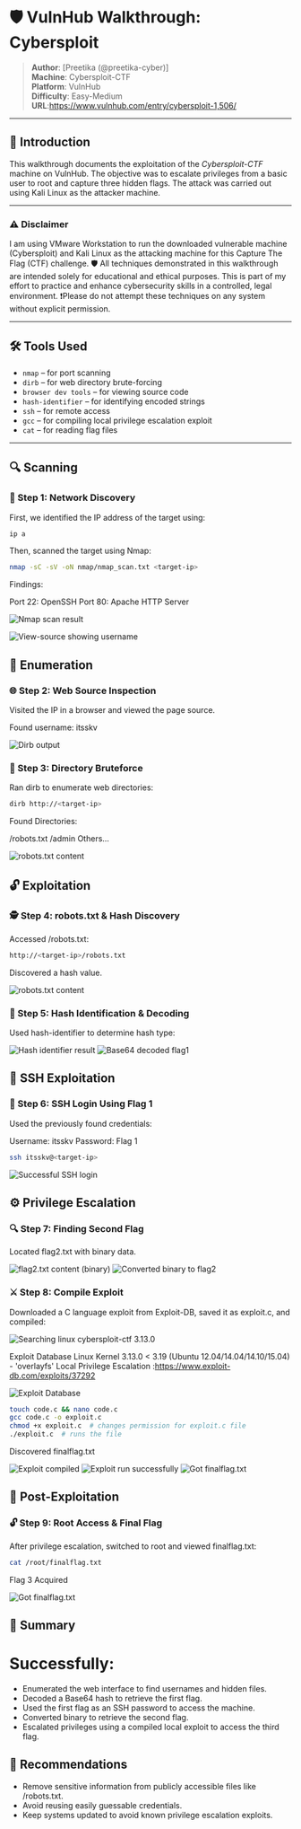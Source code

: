 # 🛡️ VulnHub Walkthrough: Cybersploit

> **Author**: [Preetika (@preetika-cyber)]  
> **Machine**: Cybersploit-CTF  
> **Platform**: VulnHub  
> **Difficulty**: Easy-Medium
> **URL**:https://www.vulnhub.com/entry/cybersploit-1,506/

---

## 📖 Introduction

This walkthrough documents the exploitation of the *Cybersploit-CTF* machine on VulnHub. The objective was to escalate privileges from a basic user to root and capture three hidden flags. The attack was carried out using Kali Linux as the attacker machine.

---

### ⚠️ Disclaimer
I am using VMware Workstation to run the downloaded vulnerable machine (Cybersploit) and Kali Linux as the attacking machine for this Capture The Flag (CTF) challenge.
🛡️ All techniques demonstrated in this walkthrough are intended solely for educational and ethical purposes. This is part of my effort to practice and enhance cybersecurity skills in a controlled, legal environment.
❗Please do not attempt these techniques on any system without explicit permission.

---

## 🛠️ Tools Used

- `nmap` – for port scanning
- `dirb` – for web directory brute-forcing
- `browser dev tools` – for viewing source code
- `hash-identifier` – for identifying encoded strings
- `ssh` – for remote access
- `gcc` – for compiling local privilege escalation exploit
- `cat` – for reading flag files

---
## 🔍 Scanning

### 🔎 Step 1: Network Discovery

First, we identified the IP address of the target using:

```bash
ip a
```
Then, scanned the target using Nmap:

```bash
nmap -sC -sV -oN nmap/nmap_scan.txt <target-ip>
```
Findings:

Port 22: OpenSSH
Port 80: Apache HTTP Server

![Nmap scan result](screenshots/Screenshot01.png)

![View-source showing username](screenshots/Screenshot02.png)

## 🧭 Enumeration

### 🌐 Step 2: Web Source Inspection

Visited the IP in a browser and viewed the page source.

Found username: itsskv

![Dirb output](screenshots/Screenshot03.png)

### 📂 Step 3: Directory Bruteforce

Ran dirb to enumerate web directories:

```bash
dirb http://<target-ip>
```
Found Directories:

/robots.txt
/admin
Others...

![robots.txt content](screenshots/Screenshot04.png)

## 🔓 Exploitation

### 🕵️ Step 4: robots.txt & Hash Discovery

Accessed /robots.txt:

```bash
http://<target-ip>/robots.txt
```
Discovered a hash value.

![robots.txt content](screenshots/Screenshot04.png)

### 🔐 Step 5: Hash Identification & Decoding

Used hash-identifier to determine hash type:

![ Hash identifier result](screenshots/Screenshot05.png)
![Base64 decoded flag1](screenshots/Screenshot06.png)

## 🧪 SSH Exploitation

### 🧬 Step 6: SSH Login Using Flag 1

Used the previously found credentials:

Username: itsskv
Password: Flag 1

```bash
ssh itsskv@<target-ip>
```

![Successful SSH login](screenshots/Screenshot07.png)

## ⚙️ Privilege Escalation

### 🔍 Step 7: Finding Second Flag

Located flag2.txt with binary data.

![flag2.txt content (binary)](screenshots/Screenshot07.png)
![Converted binary to flag2](screenshots/Screenshot08.png)

### ⚔️ Step 8: Compile Exploit

Downloaded a C language exploit from Exploit-DB, saved it as exploit.c, and compiled:

![Searching linux cybersploit-ctf 3.13.0 ](screenshots/Screenshot09.png)

Exploit Database Linux Kernel 3.13.0 < 3.19 (Ubuntu 12.04/14.04/14.10/15.04) - 'overlayfs' Local Privilege Escalation :https://www.exploit-db.com/exploits/37292

![Exploit Database](screenshots/Screenshot10.png)

```bash
touch code.c && nano code.c
gcc code.c -o exploit.c
chmod +x exploit.c  # changes permission for exploit.c file
./exploit.c  # runs the file
```
Discovered finalflag.txt

![Exploit compiled](screenshots/Screenshot11.png)
![Exploit run successfully](screenshots/Screenshot11.png)
![Got finalflag.txt](screenshots/Screenshot12.png)


## 🧪 Post-Exploitation

### 🔓 Step 9: Root Access & Final Flag

After privilege escalation, switched to root and viewed finalflag.txt:

```bash
cat /root/finalflag.txt
```
Flag 3 Acquired

![Got finalflag.txt](screenshots/Screenshot13.png)

## 🏁 Summary

# Successfully:

- Enumerated the web interface to find usernames and hidden files.
- Decoded a Base64 hash to retrieve the first flag.
- Used the first flag as an SSH password to access the machine.
- Converted binary to retrieve the second flag.
- Escalated privileges using a compiled local exploit to access the third flag.

## 📌 Recommendations

- Remove sensitive information from publicly accessible files like /robots.txt.
- Avoid reusing easily guessable credentials.
- Keep systems updated to avoid known privilege escalation exploits.



